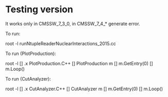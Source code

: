 Testing version
===

It works only in CMSSW_7_3_0, in CMSSW_7_4_* generate error.

To run:

root -l runNtupleReaderNuclearInteractions_2015.cc 

To run (PlotProduction):

root -l
[] .x PlotProduction.C++
[] PlotProduction m
[] m.GetEntry(0)
[] m.Loop()

To run (CutAnalyzer):

root -l
[] .x CutAnalyzer.C++
[] CutAnalyzer m
[] m.GetEntry(0)
[] m.Loop()
